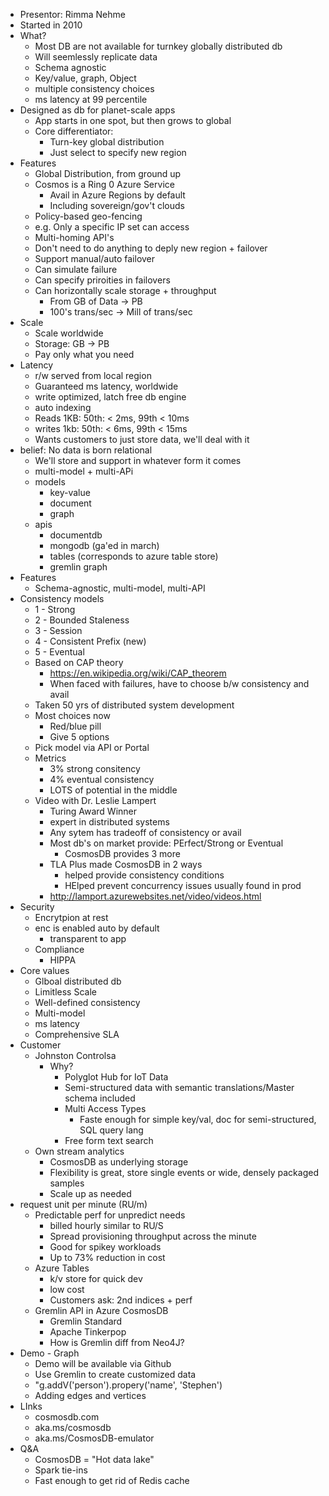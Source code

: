* Presentor: Rimma Nehme
* Started in 2010
* What?
  * Most DB are not available for turnkey globally distributed db
  * Will seemlessly replicate data
  * Schema agnostic
  * Key/value, graph, Object
  * multiple consistency choices
  * ms latency at 99 percentile
* Designed as db for planet-scale apps
  * App starts in one spot, but then grows to global
  * Core differentiator: 
    * Turn-key global distribution
    * Just select to specify new region
* Features
    * Global Distribution, from ground up
    * Cosmos is a Ring 0 Azure Service
        * Avail in Azure Regions by default 
        * Including sovereign/gov't clouds
    * Policy-based geo-fencing
    * e.g. Only a specific IP set can access
    * Multi-homing API's
    * Don't need to do anything to deply new region + failover
    * Support manual/auto failover
    * Can simulate failure
    * Can specify priroities in failovers
    * Can horizontally scale storage + throughput
      * From GB of Data -> PB
      * 100's trans/sec -> Mill of trans/sec
* Scale
  * Scale worldwide
  * Storage: GB -> PB
  * Pay only what you need
* Latency
  * r/w served from local region
  * Guaranteed ms latency, worldwide
  * write optimized, latch free db engine
  * auto indexing
  * Reads 1KB: 50th: < 2ms, 99th < 10ms
  * writes 1kb: 50th: < 6ms, 99th < 15ms
  * Wants customers to just store data, we'll deal with it
* belief:  No data is born relational
  * We'll store and support in whatever form it comes
  * multi-model + multi-APi
  * models
    * key-value
    * document
    * graph
  * apis
    * documentdb
    * mongodb (ga'ed in march)
    * tables (corresponds to azure table store)
    * gremlin graph
* Features
  * Schema-agnostic, multi-model, multi-API
* Consistency models
  * 1 - Strong
  * 2 - Bounded Staleness
  * 3 - Session
  * 4 - Consistent Prefix (new)
  * 5 - Eventual
  * Based on CAP theory
    * https://en.wikipedia.org/wiki/CAP_theorem
    * When faced with failures, have to choose b/w consistency and avail 
  * Taken 50 yrs of distributed system development
  * Most choices now
    * Red/blue pill
    * Give 5 options
  * Pick model via API or Portal
  * Metrics
    * 3% strong consitency
    * 4% eventual consistency
    * LOTS of potential in the middle
  * Video with Dr. Leslie Lampert
    * Turing Award Winner
    * expert in distributed systems
    * Any sytem has tradeoff of consistency or avail
    * Most db's on market provide: PErfect/Strong or Eventual
      * CosmosDB  provides 3 more
    * TLA Plus made CosmosDB in 2 ways
      * helped provide consistency conditions
      * HElped prevent concurrency issues usually found in prod 
    * http://lamport.azurewebsites.net/video/videos.html
* Security
  * Encrytpion at rest
  * enc is enabled auto by default
    * transparent to app
  * Compliance
    * HIPPA 
* Core values
  * Glboal distributed db
  * Limitless Scale
  * Well-defined consistency
  * Multi-model
  * ms latency
  * Comprehensive SLA
* Customer
  * Johnston Controlsa
    * Why?
      * Polyglot Hub for IoT Data
      * Semi-structured data with semantic translations/Master schema included
      * Multi Access Types 
        * Faste enough for simple key/val, doc for semi-structured, SQL query lang
      * Free form text search
  * Own stream analytics
    * CosmosDB as underlying storage
    * Flexibility is great, store single events or wide, densely packaged samples
    * Scale up as needed
* request unit per minute (RU/m)
  * Predictable perf for unpredict needs
    * billed hourly similar to RU/S
    * Spread provisioning throughput across the minute
    * Good for spikey workloads
    * Up to 73% reduction in cost
  * Azure Tables
    * k/v store for quick dev
    * low cost
    * Customers ask: 2nd indices + perf
  * Gremlin API in Azure CosmosDB
    * Gremlin Standard
    * Apache Tinkerpop
    * How is Gremlin diff from Neo4J?
* Demo - Graph
  * Demo will be available via Github
  * Use Gremlin to create customized data
  * "g.addV('person').propery('name', 'Stephen')
  * Adding edges and vertices
* LInks
  * cosmosdb.com
  * aka.ms/cosmosdb
  * aka.ms/CosmosDB-emulator
* Q&A
  * CosmosDB = "Hot data lake"
  * Spark tie-ins
  * Fast enough to get rid of Redis cache